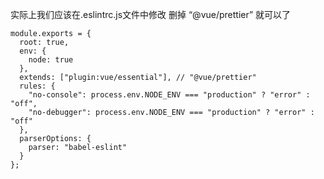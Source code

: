 实际上我们应该在.eslintrc.js文件中修改   删掉 “@vue/prettier” 就可以了

```
module.exports = {
  root: true,
  env: {
    node: true
  },
  extends: ["plugin:vue/essential"], // "@vue/prettier"
  rules: {
    "no-console": process.env.NODE_ENV === "production" ? "error" : "off",
    "no-debugger": process.env.NODE_ENV === "production" ? "error" : "off"
  },
  parserOptions: {
    parser: "babel-eslint"
  }
};
```